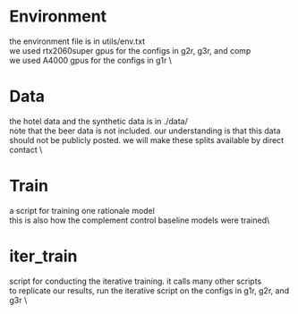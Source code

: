 # Environment
the environment file is in utils/env.txt \
we used rtx2060super gpus for the configs in g2r, g3r, and comp \
we used A4000 gpus for the configs in g1r \

# Data
the hotel data and the synthetic data is in ./data/ \
note that the beer data is not included. our understanding is that this data should not be publicly posted. we will make these splits available by direct contact \

# Train
a script for training one rationale model \
this is also how the complement control baseline models were trained\

# iter_train
script for conducting the iterative training. it calls many other scripts \
to replicate our results, run the iterative script on the configs in g1r, g2r, and g3r \



